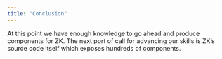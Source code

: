 ```yaml
---
title: "Conclusion"
---
```


At this point we have enough knowledge to go ahead and produce
components for ZK. The next port of call for advancing our skills is
ZK’s source code itself which exposes hundreds of components.

